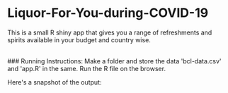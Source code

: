 # Liquor-For-You-during-COVID-19
This is a small R shiny app that gives you a range of refreshments and spirits available in your budget and country wise.

<br>
### Running Instructions:
Make a folder and store the data 'bcl-data.csv' and 'app.R' in the same.
Run the R file on the browser.

Here's a snapshot of the output:


